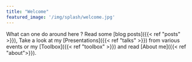 ```yaml
---
title: "Welcome"
featured_image: '/img/splash/welcome.jpg'
---
```


What can one do around here ? Read some [blog posts]({{< ref "posts" >}}), Take
a look at my [Presentations]({{< ref "talks" >}}) from various events or my
[Toolbox]({{< ref "toolbox" >}}) and read [About me]({{< ref "about">}}). 

